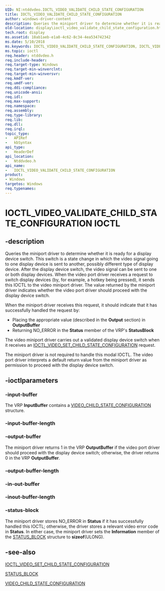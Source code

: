 ```yaml
---
UID: NI:ntddvdeo.IOCTL_VIDEO_VALIDATE_CHILD_STATE_CONFIGURATION
title: IOCTL_VIDEO_VALIDATE_CHILD_STATE_CONFIGURATION
author: windows-driver-content
description: Queries the miniport driver to determine whether it is ready for a display device switch.
old-location: display\ioctl_video_validate_child_state_configuration.htm
tech.root: display
ms.assetid: 18ab1aeb-e1a8-4c62-8c34-4ea534742342
ms.date: 5/10/2018
ms.keywords: IOCTL_VIDEO_VALIDATE_CHILD_STATE_CONFIGURATION, IOCTL_VIDEO_VALIDATE_CHILD_STATE_CONFIGURATION control, IOCTL_VIDEO_VALIDATE_CHILD_STATE_CONFIGURATION control code [Display Devices], Video_IOCTLs_8e2a488b-85d7-4814-b85b-a96162fe5963.xml, display.ioctl_video_validate_child_state_configuration, ntddvdeo/IOCTL_VIDEO_VALIDATE_CHILD_STATE_CONFIGURATION
ms.topic: ioctl
req.header: ntddvdeo.h
req.include-header: 
req.target-type: Windows
req.target-min-winverclnt: 
req.target-min-winversvr: 
req.kmdf-ver: 
req.umdf-ver: 
req.ddi-compliance: 
req.unicode-ansi: 
req.idl: 
req.max-support: 
req.namespace: 
req.assembly: 
req.type-library: 
req.lib: 
req.dll: 
req.irql: 
topic_type:
-	APIRef
-	kbSyntax
api_type:
-	HeaderDef
api_location:
-	Ntddvdeo.h
api_name:
-	IOCTL_VIDEO_VALIDATE_CHILD_STATE_CONFIGURATION
product:
- Windows
targetos: Windows
req.typenames: 
---
```


# IOCTL_VIDEO_VALIDATE_CHILD_STATE_CONFIGURATION IOCTL


## -description



Queries the miniport driver to determine whether it is ready for a display device switch. This switch is a state change in which the video signal going to one display device is sent to another, possibly different type of display device. After the display device switch, the video signal can be sent to one or both display devices. When the video port driver receives a request to switch display devices (by, for example, a hotkey being pressed), it sends this IOCTL to the video miniport driver. The value returned by the miniport driver indicates whether the video port driver should proceed with the display device switch. 

When the miniport driver receives this request, it should indicate that it has successfully handled the request by:

<ul>
<li>
Placing the appropriate value (described in the <b>Output</b> section) in <b>OutputBuffer</b>

</li>
<li>
Returning NO_ERROR in the <b>Status</b> member of the VRP's <b>StatusBlock</b>

</li>
</ul>
The video miniport driver carries out a validated display device switch when it receives an <a href="https://msdn.microsoft.com/library/windows/hardware/ff567840">IOCTL_VIDEO_SET_CHILD_STATE_CONFIGURATION</a> request.

The miniport driver is not required to handle this modal IOCTL. The video port driver interprets a default return value from the miniport driver as permission to proceed with the display device switch.




## -ioctlparameters




### -input-buffer

The VRP <b>InputBuffer</b> contains a <a href="https://msdn.microsoft.com/library/windows/hardware/ff570501">VIDEO_CHILD_STATE_CONFIGURATION</a> structure.


### -input-buffer-length








### -output-buffer

The miniport driver returns 1 in the VRP <b>OutputBuffer</b> if the video port driver should proceed with the display device switch; otherwise, the driver returns 0 in the VRP <b>OutputBuffer</b>.


### -output-buffer-length








### -in-out-buffer








### -inout-buffer-length








### -status-block

The miniport driver stores NO_ERROR in <b>Status</b> if it has successfully handled this IOCTL; otherwise, the driver stores a relevant video error code in <b>Status</b>. In either case, the miniport driver sets the <b>Information</b> member of the <a href="https://msdn.microsoft.com/library/windows/hardware/ff569732">STATUS_BLOCK</a> structure to <b>sizeof</b>(ULONG).


## -see-also




<a href="https://msdn.microsoft.com/library/windows/hardware/ff567840">IOCTL_VIDEO_SET_CHILD_STATE_CONFIGURATION</a>



<a href="https://msdn.microsoft.com/library/windows/hardware/ff569732">STATUS_BLOCK</a>



<a href="https://msdn.microsoft.com/library/windows/hardware/ff570501">VIDEO_CHILD_STATE_CONFIGURATION</a>
 

 

